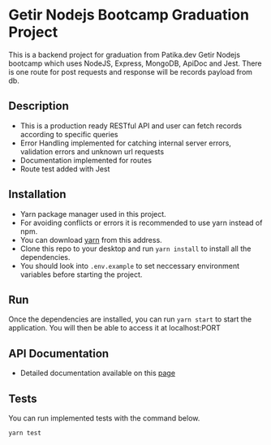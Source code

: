 # Getir Nodejs Bootcamp Graduation Project

This is a backend project for graduation from Patika.dev Getir Nodejs bootcamp which uses NodeJS, Express, MongoDB, ApiDoc and Jest.
There is one route for post requests and response will be records payload from db.

## Description
- This is a production ready RESTful API and user can fetch records according to specific queries
- Error Handling implemented for catching internal server errors, validation errors and unknown url requests
- Documentation implemented for routes
- Route test added with Jest

## Installation

- Yarn package manager used in this project.
- For avoiding conflicts or errors it is recommended to use yarn instead of npm.
- You can download [yarn](https://yarnpkg.com/) from this address.
- Clone this repo to your desktop and run `yarn install` to install all the dependencies.
- You should look into `.env.example` to set neccessary environment variables before starting the project.

## Run

Once the dependencies are installed, you can run `yarn start` to start the application. You will then be able to access it at localhost:PORT

## API Documentation

-   Detailed documentation available on this [page](https://furkan-turkoglu-getir-case.herokuapp.com/)

## Tests

You can run implemented tests with the command below.

```bash
yarn test
```